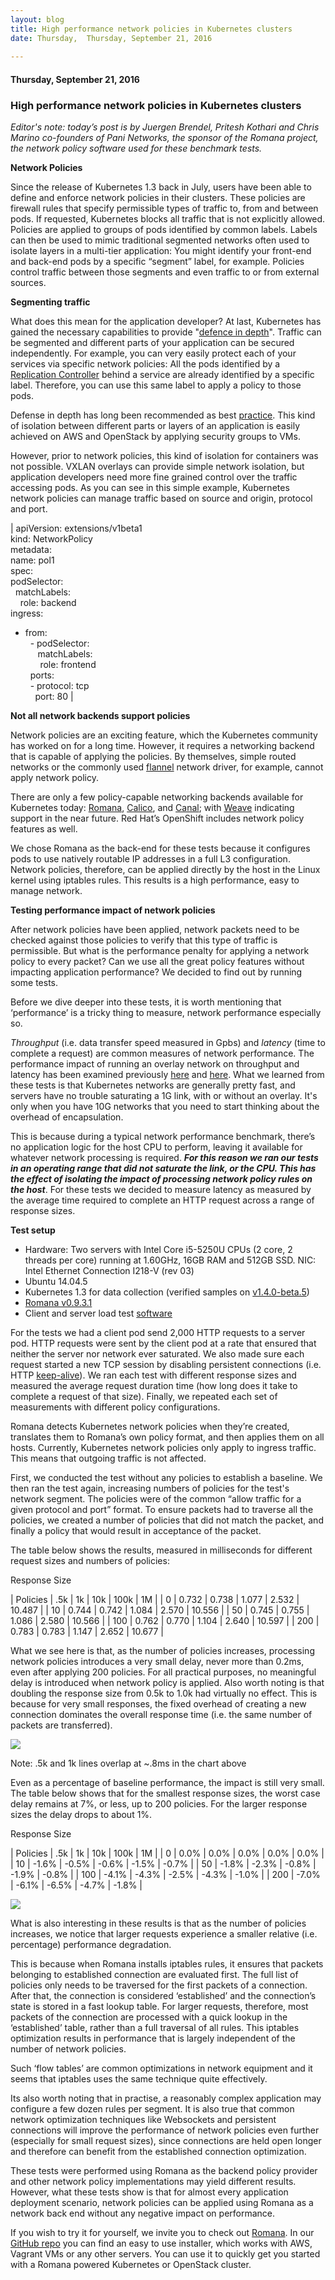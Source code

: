 ```yaml
---
layout: blog
title: High performance network policies in Kubernetes clusters
date: Thursday,  Thursday, September 21, 2016 
 
---
```

#### Thursday, September 21, 2016 
### High performance network policies in Kubernetes clusters 
_Editor's note: today’s post is by Juergen Brendel, Pritesh Kothari and Chris Marino co-founders of Pani Networks, the sponsor of the Romana project, the network policy software used for these benchmark tests._  

  

**Network Policies**

  

Since the release of Kubernetes 1.3 back in July, users have been able to define and enforce network policies in their clusters. These policies are firewall rules that specify permissible types of traffic to, from and between pods. If requested, Kubernetes blocks all traffic that is not explicitly allowed. Policies are applied to groups of pods identified by common labels. Labels can then be used to mimic traditional segmented networks often used to isolate layers in a multi-tier application: You might identify your front-end and back-end pods by a specific “segment” label, for example. Policies control traffic between those segments and even traffic to or from external sources.

  

**Segmenting traffic**

  

What does this mean for the application developer? At last, Kubernetes has gained the necessary capabilities to provide "[defence in depth](https://en.wikipedia.org/wiki/Defense_in_depth_(computing))". Traffic can be segmented and different parts of your application can be secured independently. For example, you can very easily protect each of your services via specific network policies: All the pods identified by a [Replication Controller](http://kubernetes.io/docs/user-guide/replication-controller/) behind a service are already identified by a specific label. Therefore, you can use this same label to apply a policy to those pods.

  

Defense in depth has long been recommended as best [practice](http://blog.kubernetes.io/2016/08/security-best-practices-kubernetes-deployment.html). This kind of isolation between different parts or layers of an application is easily achieved on AWS and OpenStack by applying security groups to VMs.&nbsp;

  

However, prior to network policies, this kind of isolation for containers was not possible. VXLAN overlays can provide simple network isolation, but application developers need more fine grained control over the traffic accessing pods. As you can see in this simple example, Kubernetes network policies can manage traffic based on source and origin, protocol and port.

  

  

| 
apiVersion: extensions/v1beta1  
kind: NetworkPolicy  
metadata:  
 name: pol1  
spec:  
 podSelector:  
 &nbsp;&nbsp;matchLabels:  
 &nbsp;&nbsp;&nbsp;&nbsp;role: backend  
 ingress:  
 - from:  
 &nbsp;&nbsp;- podSelector:  
 &nbsp;&nbsp;&nbsp;&nbsp;&nbsp;matchLabels:  
 &nbsp;&nbsp;&nbsp;&nbsp;&nbsp;&nbsp;role: frontend  
 &nbsp;&nbsp;ports:  
 &nbsp;&nbsp;- protocol: tcp  
 &nbsp;&nbsp;&nbsp;&nbsp;port: 80
 |

  

  

**Not all network backends support policies**

  

Network policies are an exciting feature, which the Kubernetes community has worked on for a long time. However, it requires a networking backend that is capable of applying the policies. By themselves, simple routed networks or the commonly used [flannel](https://github.com/coreos/flannel) network driver, for example, cannot apply network policy.

  

There are only a few policy-capable networking backends available for Kubernetes today: [Romana](http://romana.io/),&nbsp;[Calico](http://projectcalico.org/), and [Canal](https://github.com/tigera/canal); with [Weave](http://www.weave.works/) indicating support in the near future. Red Hat’s OpenShift includes network policy features as well.

  

We chose Romana as the back-end for these tests because it configures pods to use natively routable IP addresses in a full L3 configuration. Network policies, therefore, can be applied directly by the host in the Linux kernel using iptables rules. This results is a high performance, easy to manage network.&nbsp;

  

**Testing performance impact of network policies**

  

After network policies have been applied, network packets need to be checked against those policies to verify that this type of traffic is permissible. But what is the performance penalty for applying a network policy to every packet? Can we use all the great policy features without impacting application performance? We decided to find out by running some tests.

  

Before we dive deeper into these tests, it is worth mentioning that ‘performance’ is a tricky thing to measure, network performance especially so.&nbsp;

  

_Throughput_ (i.e. data transfer speed measured in Gpbs) and _latency_ (time to complete a request) are common measures of network performance. The performance impact of running an overlay network on throughput and latency has been examined previously [here](https://smana.kubespray.io/index.php/posts/kubernetes-net-bench) and [here](http://machinezone.github.io/research/networking-solutions-for-kubernetes/). What we learned from these tests is that Kubernetes networks are generally pretty fast, and servers have no trouble saturating a 1G link, with or without an overlay. It's only when you have 10G networks that you need to start thinking about the overhead of encapsulation.&nbsp;

  

This is because during a typical network performance benchmark, there’s no application logic for the host CPU to perform, leaving it available for whatever network processing is required. **_For this reason we ran our tests in an operating range that did not saturate the link, or the CPU. This has the effect of isolating the impact of processing network policy rules on the host_**. For these tests we decided to measure latency as measured by the average time required to complete an HTTP request across a range of response sizes.&nbsp;

  

  

**Test setup**

- Hardware: Two servers with Intel Core i5-5250U CPUs (2 core, 2 threads per core) running at 1.60GHz, 16GB RAM and 512GB SSD. NIC: Intel Ethernet Connection I218-V (rev 03)
- Ubuntu 14.04.5
- Kubernetes 1.3 for data collection (verified samples on [v1.4.0-beta.5](http://v1.4.0-beta.5/))
- [Romana v0.9.3.1](https://github.com/romana/romana)
- Client and server load test [software](https://github.com/paninetworks/testing-tools)

For the tests we had a client pod send 2,000 HTTP requests to a server pod. HTTP requests were sent by the client pod at a rate that ensured that neither the server nor network ever saturated. We also made sure each request started a new TCP session by disabling persistent connections (i.e. HTTP [keep-alive](https://en.wikipedia.org/wiki/HTTP_persistent_connection)). We ran each test with different response sizes and measured the average request duration time (how long does it take to complete a request of that size). Finally, we repeated each set of measurements with different policy configurations.&nbsp;

  

Romana detects Kubernetes network policies when they’re created, translates them to Romana’s own policy format, and then applies them on all hosts. Currently, Kubernetes network policies only apply to ingress traffic. This means that outgoing traffic is not affected.

First, we conducted the test without any policies to establish a baseline. We then ran the test again, increasing numbers of policies for the test's network segment. The policies were of the common “allow traffic for a given protocol and port” format. To ensure packets had to traverse all the policies, we created a number of policies that did not match the packet, and finally a policy that would result in acceptance of the packet.

  

The table below shows the results, measured in milliseconds for different request sizes and numbers of policies:

  

Response Size

| 
Policies
 | 
.5k
 | 
1k
 | 
10k
 | 
100k
 | 
1M
 |
| 
0
 | 
0.732
 | 
0.738
 | 
1.077
 | 
2.532
 | 
10.487
 |
| 
10
 | 
0.744
 | 
0.742
 | 
1.084
 | 
2.570
 | 
10.556
 |
| 
50
 | 
0.745
 | 
0.755
 | 
1.086
 | 
2.580
 | 
10.566
 |
| 
100
 | 
0.762
 | 
0.770
 | 
1.104
 | 
2.640
 | 
10.597
 |
| 
200
 | 
0.783
 | 
0.783
 | 
1.147
 | 
2.652
 | 
10.677
 |

  

What we see here is that, as the number of policies increases, processing network policies introduces a very small delay, never more than 0.2ms, even after applying 200 policies. For all practical purposes, no meaningful delay is introduced when network policy is applied. Also worth noting is that doubling the response size from 0.5k to 1.0k had virtually no effect. This is because for very small responses, the fixed overhead of creating a new connection dominates the overall response time (i.e. the same number of packets are transferred).

  

 ![](https://lh3.googleusercontent.com/2M6D3zIPSiBE1LUZ3I5oVlZtfVVGP-aK6P3Qsb_siG0Jy16zeE1pNIZGLxeRh4SLCNUKY53A0Qbcm-dwwqz6ResSLjdb1oosXywOK5oK_uU6inVWQTPtztj9cv_6JK-EESVeeoq9)

  

  

Note: .5k and 1k lines overlap at ~.8ms in the chart above

  

Even as a percentage of baseline performance, the impact is still very small. The table below shows that for the smallest response sizes, the worst case delay remains at 7%, or less, up to 200 policies. For the larger response sizes the delay drops to about 1%.&nbsp;

  

  

Response Size

| 
Policies
 | 
.5k
 | 
1k
 | 
10k
 | 
100k
 | 
1M
 |
| 
0
 | 
0.0%
 | 
0.0%
 | 
0.0%
 | 
0.0%
 | 
0.0%
 |
| 
10
 | 
-1.6%
 | 
-0.5%
 | 
-0.6%
 | 
-1.5%
 | 
-0.7%
 |
| 
50
 | 
-1.8%
 | 
-2.3%
 | 
-0.8%
 | 
-1.9%
 | 
-0.8%
 |
| 
100
 | 
-4.1%
 | 
-4.3%
 | 
-2.5%
 | 
-4.3%
 | 
-1.0%
 |
| 
200
 | 
-7.0%
 | 
-6.1%
 | 
-6.5%
 | 
-4.7%
 | 
-1.8%
 |

  

 ![](https://lh6.googleusercontent.com/Bwpuko0UBaTQrL0h9_wDtnmsa0ijk6KD82BDVtHCCMuM4zATPppHKLv9lDoWBYvTbO89nPqIIA5jLYMfdxv7O6jIwRqHg_chVvBOz0-yZ_j2YhXop5Tg2a-a86swu_tBQhEPVGH3)

  

  

  

What is also interesting in these results is that as the number of policies increases, we notice that larger requests experience a smaller relative (i.e. percentage) performance degradation.

  

This is because when Romana installs iptables rules, it ensures that packets belonging to established connection are evaluated first. The full list of policies only needs to be traversed for the first packets of a connection. After that, the connection is considered ‘established’ and the connection’s state is stored in a fast lookup table. For larger requests, therefore, most packets of the connection are processed with a quick lookup in the ‘established’ table, rather than a full traversal of all rules. This iptables optimization results in performance that is largely independent of the number of network policies.&nbsp;

  

Such ‘flow tables’ are common optimizations in network equipment and it seems that iptables uses the same technique quite effectively.&nbsp;

  

Its also worth noting that in practise, a reasonably complex application may configure a few dozen rules per segment. It is also true that common network optimization techniques like Websockets and persistent connections will improve the performance of network policies even further (especially for small request sizes), since connections are held open longer and therefore can benefit from the established connection optimization.

  

These tests were performed using Romana as the backend policy provider and other network policy implementations may yield different results. However, what these tests show is that for almost every application deployment scenario, network policies can be applied using Romana as a network back end without any negative impact on performance.

  

If you wish to try it for yourself, we invite you to check out [Romana](http://romana.io/). In our [GitHub repo](https://github.com/romana/romana)&nbsp;you can find an easy to use installer, which works with AWS, Vagrant VMs or any other servers. You can use it to quickly get you started with a Romana powered Kubernetes or OpenStack cluster.

  

  

  

  

